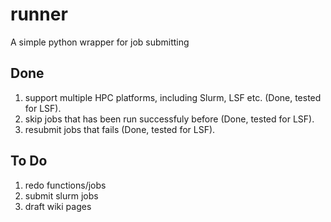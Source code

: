 # runner
A simple python wrapper for job submitting

## Done
1. support multiple HPC platforms, including Slurm, LSF etc. (Done, tested for LSF). 
2. skip jobs that has been run successfuly before (Done, tested for LSF).
3. resubmit jobs that fails (Done, tested for LSF).

## To Do
1. redo functions/jobs
2. submit slurm jobs 
3. draft wiki pages

